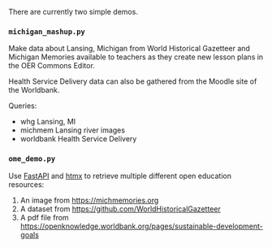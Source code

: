 There are currently two simple demos.

### `michigan_mashup.py`
Make data about Lansing, Michigan from World Historical Gazetteer and Michigan Memories
available to teachers as they create new lesson plans in the OER Commons Editor.

Health Service Delivery data can also be gathered from the Moodle site of the Worldbank.

Queries:
* whg Lansing, MI
* michmem Lansing river images
* worldbank Health Service Delivery

### `ome_demo.py`
Use [FastAPI](https://fastapi.tiangolo.com) and [htmx](https://htmx.org) to retrieve multiple different open education resources:
1. An image from https://michmemories.org
2. A dataset from https://github.com/WorldHistoricalGazetteer
3. A pdf file from https://openknowledge.worldbank.org/pages/sustainable-development-goals
